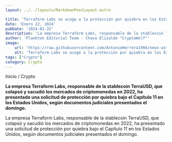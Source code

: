 ```yaml
---
layout: ../../layouts/MarkdownPostLayout.astro

title: 'Terraform Labs se acoge a la protección por quiebra en los Estados Unidos'
date: 'Enero 22, 2024'
pubDate: '2024-01-22'
description: 'La empresa Terraform Labs, responsable de la stablecoin TerraUSD, que colapsó y sacudió los mercados de criptomonedas en 2022.'
author: 'Plankton Editorial Team - Chava Elizalde "CryptoWolf"'
image:
    url: 'https://raw.githubusercontent.com/AntonioHerrera1994/news-astro/master/src/assets/crypto/crypto7.webp'
    alt: 'Terraform Labs se acoge a la protección por quiebra en los Estados Unidos'
tags: ["Crypto"]
category: Crypto
---
```


<span><a href="/" style="text-decoration:none;color:#0F1416">Inicio</a> / <a href="/crypto" style="text-decoration:none;color:#0F1416">Crypto</a></span>


<p style="font-weight: bold;">La empresa Terraform Labs, responsable de la stablecoin TerraUSD, que colapsó y sacudió los mercados de criptomonedas en 2022, ha presentado una solicitud de protección por quiebra bajo el Capítulo 11 en los Estados Unidos, según documentos judiciales presentados el domingo.</p>

La empresa Terraform Labs, responsable de la stablecoin TerraUSD, que colapsó y sacudió los mercados de criptomonedas en 2022, ha presentado una solicitud de protección por quiebra bajo el Capítulo 11 en los Estados Unidos, según documentos judiciales presentados el domingo.

